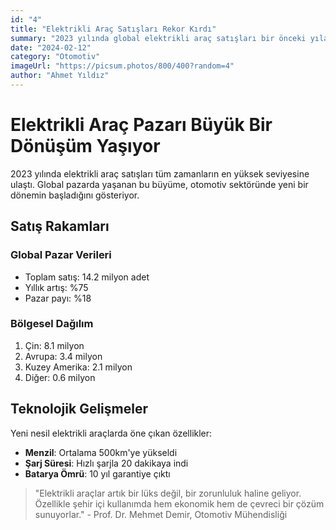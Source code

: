 ```yaml
---
id: "4"
title: "Elektrikli Araç Satışları Rekor Kırdı"
summary: "2023 yılında global elektrikli araç satışları bir önceki yıla göre %75 artış gösterdi."
date: "2024-02-12"
category: "Otomotiv"
imageUrl: "https://picsum.photos/800/400?random=4"
author: "Ahmet Yıldız"
---
```


# Elektrikli Araç Pazarı Büyük Bir Dönüşüm Yaşıyor

2023 yılında elektrikli araç satışları tüm zamanların en yüksek seviyesine ulaştı. Global pazarda yaşanan bu büyüme, otomotiv sektöründe yeni bir dönemin başladığını gösteriyor.

## Satış Rakamları

### Global Pazar Verileri
- Toplam satış: 14.2 milyon adet
- Yıllık artış: %75
- Pazar payı: %18

### Bölgesel Dağılım
1. Çin: 8.1 milyon
2. Avrupa: 3.4 milyon
3. Kuzey Amerika: 2.1 milyon
4. Diğer: 0.6 milyon

## Teknolojik Gelişmeler

Yeni nesil elektrikli araçlarda öne çıkan özellikler:
- **Menzil**: Ortalama 500km'ye yükseldi
- **Şarj Süresi**: Hızlı şarjla 20 dakikaya indi
- **Batarya Ömrü**: 10 yıl garantiye çıktı

> "Elektrikli araçlar artık bir lüks değil, bir zorunluluk haline geliyor. Özellikle şehir içi kullanımda hem ekonomik hem de çevreci bir çözüm sunuyorlar." - Prof. Dr. Mehmet Demir, Otomotiv Mühendisliği 